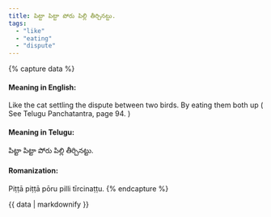 ```yaml
---
title: పిట్టా పిట్టా పోరు పిల్లి తీర్చినట్టు.
tags:
  - "like"
  - "eating"
  - "dispute"
---
```


{% capture data %}
#### Meaning in English:
Like the cat settling the dispute between two birds.
By eating them both up ( See Telugu Panchatantra, page 94. )

#### Meaning in Telugu:
పిట్టా పిట్టా పోరు పిల్లి తీర్చినట్టు.

#### Romanization:
Piṭṭā piṭṭā pōru pilli tīrcinaṭṭu.
{% endcapture %}

{{ data | markdownify }}

